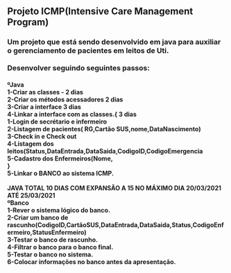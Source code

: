 <h2>Projeto ICMP(Intensive Care Management Program)</h2>
<h3>Um projeto que está sendo desenvolvido em java para auxiliar o gerenciamento de pacientes em leitos de Uti.<br><br>
Desenvolver seguindo seguintes passos:</h3>
<h4>
 ºJava<br>
1-Criar as classes - 2 dias<br>
2-Criar os métodos acessadores 2 dias<br>
3-Criar a interface 3 dias<br>
4-Linkar a interface com as classes.{ 3 dias<br>
1-Login de secrétario e infermeiro<br>
2-Listagem de pacientes( RG,Cartão SUS,nome,DataNascimento)<br>
3-Check in e Check out<br>
4-Listagem dos leitos(Status,DataEntrada,DataSaida,CodigoID,CodigoEmergencia<br>
5-Cadastro dos Enfermeiros(Nome,<br>
}<br>
5-Linkar o BANCO ao sistema ICMP.<br>
<br>
JAVA TOTAL 10 DIAS COM EXPANSÃO A 15 NO MÁXIMO DIA 20/03/2021 ATÉ 25/03/2021<br>
ºBanco<br>
1-Rever o sistema lógico do banco.<br>
2-Criar um banco de rascunho(CodigoID,CartãoSUS,DataEntrada,DataSaida,Status,CodigoEnfermeiro,StatusEnfermeiro)<br>
3-Testar o banco de rascunho.<br>
4-Filtrar o banco para o banco final.<br>
5-Testar o banco no sistema.<br>
6-Colocar informações no banco antes da apresentação.<br>
</h4>

